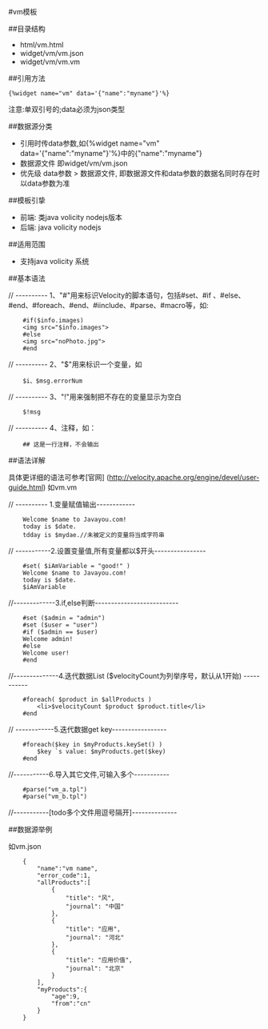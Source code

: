 #vm模板


##目录结构
* html/vm.html
* widget/vm/vm.json
* widget/vm/vm.vm

##引用方法

	{%widget name="vm" data='{"name":"myname"}'%}
	
注意:单双引号的;data必须为json类型

##数据源分类
* 引用时传data参数,如{%widget name="vm" data='{"name":"myname"}'%}中的{"name":"myname"}
* 数据源文件 即widget/vm/vm.json
* 优先级 data参数 > 数据源文件, 即数据源文件和data参数的数据名同时存在时以data参数为准

##模板引挚
* 前端: 类java volicity nodejs版本
* 后端: java volicity nodejs

##适用范围
* 支持java volicity 系统


##基本语法

// ---------- 1、"#"用来标识Velocity的脚本语句，包括#set、#if 、#else、#end、#foreach、#end、#iinclude、#parse、#macro等，如:

		#if($info.images)
		<img src="$info.images">
		#else
		<img src="noPhoto.jpg">
		#end

// ---------- 2、"$"用来标识一个变量，如

		$i、$msg.errorNum

// ---------- 3、"!"用来强制把不存在的变量显示为空白

		$!msg

// ---------- 4、注释，如：

		## 这是一行注释，不会输出

##语法详解

具体更详细的语法可参考[官网] (http://velocity.apache.org/engine/devel/user-guide.html)
如vm.vm


// ---------- 1.变量赋值输出------------
	
		Welcome $name to Javayou.com!
		today is $date.
		tdday is $mydae.//未被定义的变量将当成字符串

// -----------2.设置变量值,所有变量都以$开头----------------

		#set( $iAmVariable = "good!" )
		Welcome $name to Javayou.com!
		today is $date.
		$iAmVariable

//-------------3.if,else判断--------------------------

		#set ($admin = "admin")
		#set ($user = "user")
		#if ($admin == $user)
		Welcome admin!
		#else
		Welcome user!
		#end

//--------------4.迭代数据List ($velocityCount为列举序号，默认从1开始) -----------

		#foreach( $product in $allProducts )
			<li>$velocityCount $product $product.title</li>
		#end

// ------------5.迭代数据get key-----------------

		#foreach($key in $myProducts.keySet() )  
			$key `s value: $myProducts.get($key)
		#end

//-----------6.导入其它文件,可输入多个-----------

		#parse("vm_a.tpl")
		#parse("vm_b.tpl")

//-----------[todo多个文件用逗号隔开]--------------


##数据源举例

如vm.json

		{
			"name":"vm name",
			"error_code":1,
			"allProducts":[
				{
					"title": "风", 
					"journal": "中国" 
				}, 
				{
					"title": "应用", 
					"journal": "河北"
				}, 
				{
					"title": "应用价值", 
					"journal": "北京"
				}
			],
			"myProducts":{
				"age":9,
				"from":"cn"
			}
		}

